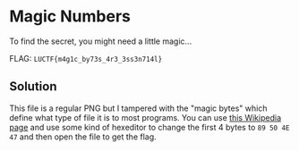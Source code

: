 # Magic Numbers
To find the secret, you might need a little magic...

FLAG: `LUCTF{m4g1c_by73s_4r3_3ss3n714l}`

## Solution
This file is a regular PNG but I tampered with the "magic bytes" which define what type of file it is to most programs. You can use [this Wikipedia page](https://en.wikipedia.org/wiki/List_of_file_signatures) and use some kind of hexeditor to change the first 4 bytes to `89 50 4E 47` and then open the file to get the flag.